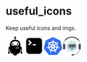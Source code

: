 # useful_icons
Keep useful icons and imgs.

<img src="https://raw.githubusercontent.com/beatrizmr/useful_icons/master/drobot.jpg" alt="alt text" width="50" height="50"><img src="https://raw.githubusercontent.com/beatrizmr/useful_icons/master/cmdbot2.jpg" alt="alt text" width="50" height="50"><img src="https://raw.githubusercontent.com/beatrizmr/useful_icons/master/kbot.png" alt="alt text" width="50" height="50"><img src="https://raw.githubusercontent.com/beatrizmr/useful_icons/master/smbot.png" alt="alt text" width="50" height="50">
